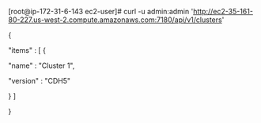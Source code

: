 [root@ip-172-31-6-143 ec2-user]# curl -u admin:admin 'http://ec2-35-161-80-227.us-west-2.compute.amazonaws.com:7180/api/v1/clusters'

{

  "items" : [ {

  "name" : "Cluster 1",

  "version" : "CDH5"
  
  } ]

}
